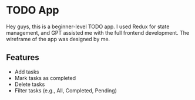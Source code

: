 # TODO App

Hey guys, this is a beginner-level TODO app. I used Redux for state management, and GPT assisted me with the full frontend development. The wireframe of the app was designed by me.

## Features

-  Add tasks
-  Mark tasks as completed
-  Delete tasks
-  Filter tasks (e.g., All, Completed, Pending)
